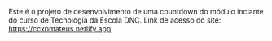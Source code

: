 Este é o projeto de desenvolvimento de uma countdown do módulo inciante do curso de Tecnologia da Escola DNC. 
Link de acesso do site: https://ccxpmateus.netlify.app
